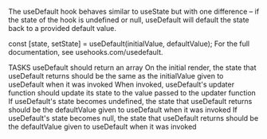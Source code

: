 The useDefault hook behaves similar to useState but with one difference – if the state of the hook is undefined or null, useDefault will default the state back to a provided default value.

const [state, setState] = useDefault(initialValue, defaultValue);
For the full documentation, see usehooks.com/usedefault.

TASKS
useDefault should return an array
On the initial render, the state that useDefault returns should be the same as the initialValue given to useDefault when it was invoked
When invoked, useDefault's updater function should update its state to the value passed to the updater function
If useDefault's state becomes undefined, the state that useDefault returns should be the defaultValue given to useDefault when it was invoked
If useDefault's state becomes null, the state that useDefault returns should be the defaultValue given to useDefault when it was invoked